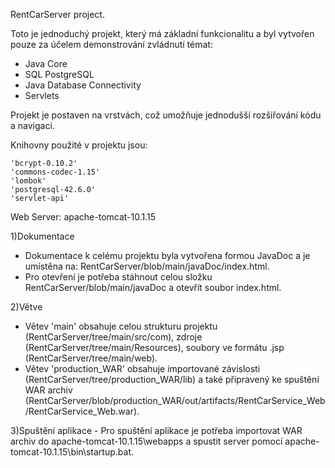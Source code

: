 RentCarServer project.

Toto je jednoduchý projekt, který má základní funkcionalitu a byl vytvořen pouze za účelem demonstrování zvládnutí témat:

   - Java Core
   - SQL PostgreSQL
   - Java Database Connectivity
   - Servlets

Projekt je postaven na vrstvách, což umožňuje jednodušší rozšiřování kódu a navigaci.

Knihovny použité v projektu jsou:

    'bcrypt-0.10.2'
    'commons-codec-1.15'
    'lombok'
    'postgresql-42.6.0'
    'servlet-api'

Web Server: apache-tomcat-10.1.15

 1)Dokumentace
   - Dokumentace k celému projektu byla vytvořena formou JavaDoc a je umístěna na: RentCarServer/blob/main/javaDoc/index.html.
   - Pro otevření je potřeba stáhnout celou složku RentCarServer/blob/main/javaDoc a otevřít soubor index.html.

 2)Větve
   - Větev 'main' obsahuje celou strukturu projektu (RentCarServer/tree/main/src/com), zdroje (RentCarServer/tree/main/Resources), soubory ve formátu .jsp (RentCarServer/tree/main/web).
   - Větev 'production_WAR' obsahuje importované závislosti (RentCarServer/tree/production_WAR/lib) a také připravený ke spuštění WAR archiv (RentCarServer/blob/production_WAR/out/artifacts/RentCarService_Web/RentCarService_Web.war).

 3)Spuštění aplikace
    - Pro spuštění aplikace je potřeba importovat WAR archiv do apache-tomcat-10.1.15\webapps a spustit server pomocí apache-tomcat-10.1.15\bin\startup.bat.
